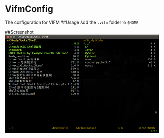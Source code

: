 VifmConfig
==========

The configuration for VIFM
##Usage
Add the `.vifm` folder to `$HOME`

##Screenshot
![vifm_marslo](https://github.com/woainvzu/vifm_config_marslo/blob/master/vifm_marslo.png?raw=true)
